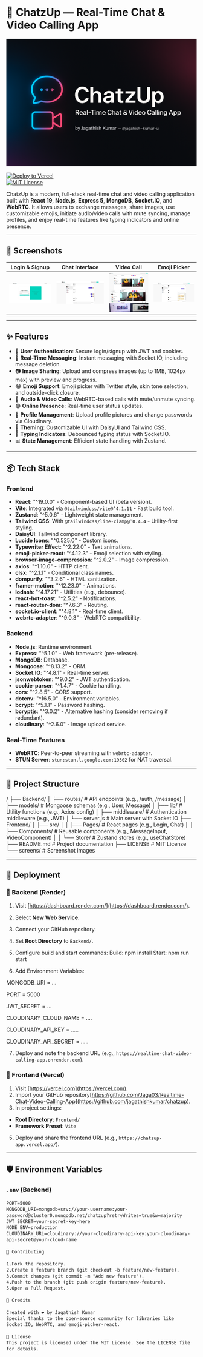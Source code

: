 # 💬 ChatzUp — Real-Time Chat & Video Calling App

![ChatzUp Banner](./screens/banner.png)

[![Deploy to Vercel](https://vercel.com/button)](https://vercel.com/import/project)  
[![MIT License](https://img.shields.io/badge/license-MIT-blue.svg)](LICENSE)

ChatzUp is a modern, full-stack real-time chat and video calling application built with **React 19**, **Node.js**, **Express 5**, **MongoDB**, **Socket.IO**, and **WebRTC**. It allows users to exchange messages, share images, use customizable emojis, initiate audio/video calls with mute syncing, manage profiles, and enjoy real-time features like typing indicators and online presence.

---

## 📸 Screenshots

| Login & Signup | Chat Interface | Video Call | Emoji Picker |
| ---------------| ---------------|------------|--------------|
| ![Login Page](./screens/login-page.JPG) | ![Chat Page](./screens/chat-page.JPG) | ![Video Call](./screens/VideoCall.png) | ![Emoji Picker](./screens/emoji-picker.JPG) |

---

## ✨ Features

- 🔐 **User Authentication**: Secure login/signup with JWT and cookies.
- 💬 **Real-Time Messaging**: Instant messaging with Socket.IO, including message deletion.
- 📷 **Image Sharing**: Upload and compress images (up to 1MB, 1024px max) with preview and progress.
- 😂 **Emoji Support**: Emoji picker with Twitter style, skin tone selection, and outside-click closure.
- 🎥 **Audio & Video Calls**: WebRTC-based calls with mute/unmute syncing.
- 🟢 **Online Presence**: Real-time user status updates.
- 👤 **Profile Management**: Upload profile pictures and change passwords via Cloudinary.
- 🌙 **Theming**: Customizable UI with DaisyUI and Tailwind CSS.
- 🔁 **Typing Indicators**: Debounced typing status with Socket.IO.
- 📊 **State Management**: Efficient state handling with Zustand.

---

## 📦 Tech Stack

### Frontend

- **React**: "^19.0.0" - Component-based UI (beta version).
- **Vite**: Integrated via `@tailwindcss/vite@^4.1.11` - Fast build tool.
- **Zustand**: "^5.0.6" - Lightweight state management.
- **Tailwind CSS**: With `@tailwindcss/line-clamp@^0.4.4` - Utility-first styling.
- **DaisyUI**: Tailwind component library.
- **Lucide Icons**: "^0.525.0" - Custom icons.
- **Typewriter Effect**: "^2.22.0" - Text animations.
- **emoji-picker-react**: "^4.12.3" - Emoji selection with styling.
- **browser-image-compression**: "^2.0.2" - Image compression.
- **axios**: "^1.10.0" - HTTP client.
- **clsx**: "^2.1.1" - Conditional class names.
- **dompurify**: "^3.2.6" - HTML sanitization.
- **framer-motion**: "^12.23.0" - Animations.
- **lodash**: "^4.17.21" - Utilities (e.g., debounce).
- **react-hot-toast**: "^2.5.2" - Notifications.
- **react-router-dom**: "^7.6.3" - Routing.
- **socket.io-client**: "^4.8.1" - Real-time client.
- **webrtc-adapter**: "^9.0.3" - WebRTC compatibility.

### Backend

- **Node.js**: Runtime environment.
- **Express**: "^5.1.0" - Web framework (pre-release).
- **MongoDB**: Database.
- **Mongoose**: "^8.13.2" - ORM.
- **Socket.IO**: "^4.8.1" - Real-time server.
- **jsonwebtoken**: "^9.0.2" - JWT authentication.
- **cookie-parser**: "^1.4.7" - Cookie handling.
- **cors**: "^2.8.5" - CORS support.
- **dotenv**: "^16.5.0" - Environment variables.
- **bcrypt**: "^5.1.1" - Password hashing.
- **bcryptjs**: "^3.0.2" - Alternative hashing (consider removing if redundant).
- **cloudinary**: "^2.6.0" - Image upload service.

### Real-Time Features

- **WebRTC**: Peer-to-peer streaming with `webrtc-adapter`.
- **STUN Server**: `stun:stun.l.google.com:19302` for NAT traversal.

---

## 🔧 Project Structure

/
├── Backend/
│ ├── routes/ # API endpoints (e.g., /auth, /message)
│ ├── models/ # Mongoose schemas (e.g., User, Message)
│ ├── lib/ # Utility functions (e.g., Axios config)
│ ├── middleware/ # Authentication middleware (e.g., JWT)
│ └── server.js # Main server with Socket.IO
├── Frontend/
│ ├── src/
│ │ ├── Pages/ # React pages (e.g., Login, Chat)
│ │ ├── Components/ # Reusable components (e.g., MessageInput, VideoComponent)
│ │ └── Store/ # Zustand stores (e.g., useChatStore)
├── README.md # Project documentation
├── LICENSE # MIT License
└── screens/ # Screenshot images

---

## 🚀 Deployment

### 🔹 Backend (Render)

1. Visit [https://dashboard.render.com/](https://dashboard.render.com/).
2. Select **New Web Service**.
3. Connect your GitHub repository[](https://github.com/jagathishkumar/chatzup).
4. Set **Root Directory** to `Backend/`.
5. Configure build and start commands:
   Build: npm install
   Start: npm run start

6. Add Environment Variables:

MONGODB_URI = ...

PORT = 5000

JWT_SECRET = ...

CLOUDINARY_CLOUD_NAME = ....

CLOUDINARY_API_KEY = .....

CLOUDINARY_API_SECRET = .....

7. Deploy and note the backend URL (e.g., `https://realtime-chat-video-calling-app.onrender.com`).

### 🔹 Frontend (Vercel)

1. Visit [https://vercel.com](https://vercel.com).
2. Import your GitHub repository[https://github.com/Jaga03/Realtime-Chat-Video-Calling-App](https://github.com/jagathishkumar/chatzup).
3. In project settings:
- **Root Directory**: `Frontend/`
- **Framework Preset**: `Vite`

5. Deploy and share the frontend URL (e.g., `https://chatzup-app.vercel.app/`).

---

## 🛡️ Environment Variables

### `.env` (Backend)
```env
PORT=5000
MONGODB_URI=mongodb+srv://your-username:your-password@cluster0.mongodb.net/chatzup?retryWrites=true&w=majority
JWT_SECRET=your-secret-key-here
NODE_ENV=production
CLOUDINARY_URL=cloudinary://your-cloudinary-api-key:your-cloudinary-api-secret@your-cloud-name

🤝 Contributing

1.Fork the repository.
2.Create a feature branch (git checkout -b feature/new-feature).
3.Commit changes (git commit -m "Add new feature").
4.Push to the branch (git push origin feature/new-feature).
5.Open a Pull Request.

👥 Credits

Created with ❤️ by Jagathish Kumar
Special thanks to the open-source community for libraries like Socket.IO, WebRTC, and emoji-picker-react.

📄 License
This project is licensed under the MIT License. See the LICENSE file for details.